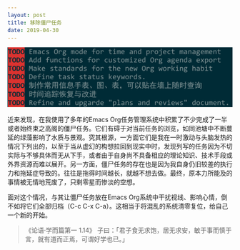 ```yaml
---
layout: post
title: 移除僵尸任务
date: 2019-04-30
---
```


![](/figures/p60467129.jpg)

近来发现，在我使用了多年的Emacs Org任务管理系统中积累了不少完成了一半或者始终束之高阁的僵尸任务。它们有碍于对当前任务的浏览，如同池塘中不断蔓延的绿藻影响了水质与景观。究其根源，一方面它们是我在一时激动与头脑发热的情况下列出的，以至于当从虚幻的构想拉回到现实中时，发现列写的任务因为不切实际与不够具体而无从下手，或者由于自身尚不具备相应的理论知识、技术手段或外界资源而难以展开。另一方面，僵尸任务的存在也是因为我自身仍旧较差的执行力和拖延症导致的。往往是拖得时间越长，就越不想去做。最终，原本力所能及的事情被无情地荒废了，只剩零星而惨淡的空想。

面对这个情况，与其让僵尸任务放在Emacs Org系统中干扰视线、影响心情，倒不如将它们全部归档（C-c C-x C-a）。这相当于将混乱的系统清零复位，给自己一个新的开始。

> 《论语·学而篇第一 1.14》 子曰：「君子食无求饱，居无求安，敏于事而慎于言，就有道而正焉，可谓好学也已。」

